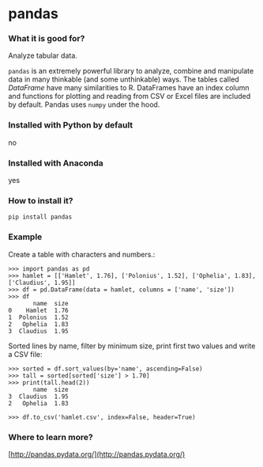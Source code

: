 
# pandas

### What it is good for?

Analyze tabular data.

`pandas` is an extremely powerful library to analyze, combine and manipulate data in many thinkable (and some unthinkable) ways. The tables called *DataFrame* have many similarities to R. DataFrames have an index column and functions for plotting and reading from CSV or Excel files are included by default. Pandas uses `numpy` under the hood.

### Installed with Python by default

no

### Installed with Anaconda

yes

### How to install it?

    pip install pandas

### Example

Create a table with characters and numbers.:

    >>> import pandas as pd
    >>> hamlet = [['Hamlet', 1.76], ['Polonius', 1.52], ['Ophelia', 1.83], ['Claudius', 1.95]]
    >>> df = pd.DataFrame(data = hamlet, columns = ['name', 'size'])
    >>> df
           name  size
    0    Hamlet  1.76
    1  Polonius  1.52
    2   Ophelia  1.83
    3  Claudius  1.95

Sorted lines by name, filter by minimum size, print first two values and write  a CSV file:

    >>> sorted = df.sort_values(by='name', ascending=False)
    >>> tall = sorted[sorted['size'] > 1.70]
    >>> print(tall.head(2))
           name  size
    3  Claudius  1.95
    2   Ophelia  1.83
    
    >>> df.to_csv('hamlet.csv', index=False, header=True)

### Where to learn more?

[http://pandas.pydata.org/](http://pandas.pydata.org/)
